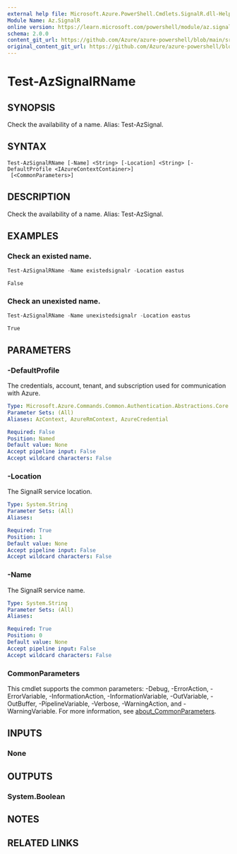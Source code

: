 ```yaml
---
external help file: Microsoft.Azure.PowerShell.Cmdlets.SignalR.dll-Help.xml
Module Name: Az.SignalR
online version: https://learn.microsoft.com/powershell/module/az.signalr/test-azsignalrname
schema: 2.0.0
content_git_url: https://github.com/Azure/azure-powershell/blob/main/src/SignalR/SignalR/help/Test-AzSignalRName.md
original_content_git_url: https://github.com/Azure/azure-powershell/blob/main/src/SignalR/SignalR/help/Test-AzSignalRName.md
---
```


# Test-AzSignalRName

## SYNOPSIS
Check the availability of a name. Alias: Test-AzSignal.

## SYNTAX

```
Test-AzSignalRName [-Name] <String> [-Location] <String> [-DefaultProfile <IAzureContextContainer>]
 [<CommonParameters>]
```

## DESCRIPTION
Check the availability of a name. Alias: Test-AzSignal.

## EXAMPLES

### Check an existed name.
```powershell
Test-AzSignalRName -Name existedsignalr -Location eastus
```

```output
False
```

### Check an unexisted name.
```powershell
Test-AzSignalRName -Name unexistedsignalr -Location eastus
```

```output
True
```

## PARAMETERS

### -DefaultProfile
The credentials, account, tenant, and subscription used for communication with Azure.

```yaml
Type: Microsoft.Azure.Commands.Common.Authentication.Abstractions.Core.IAzureContextContainer
Parameter Sets: (All)
Aliases: AzContext, AzureRmContext, AzureCredential

Required: False
Position: Named
Default value: None
Accept pipeline input: False
Accept wildcard characters: False
```

### -Location
The SignalR service location.

```yaml
Type: System.String
Parameter Sets: (All)
Aliases:

Required: True
Position: 1
Default value: None
Accept pipeline input: False
Accept wildcard characters: False
```

### -Name
The SignalR service name.

```yaml
Type: System.String
Parameter Sets: (All)
Aliases:

Required: True
Position: 0
Default value: None
Accept pipeline input: False
Accept wildcard characters: False
```

### CommonParameters
This cmdlet supports the common parameters: -Debug, -ErrorAction, -ErrorVariable, -InformationAction, -InformationVariable, -OutVariable, -OutBuffer, -PipelineVariable, -Verbose, -WarningAction, and -WarningVariable. For more information, see [about_CommonParameters](http://go.microsoft.com/fwlink/?LinkID=113216).

## INPUTS

### None

## OUTPUTS

### System.Boolean

## NOTES

## RELATED LINKS
